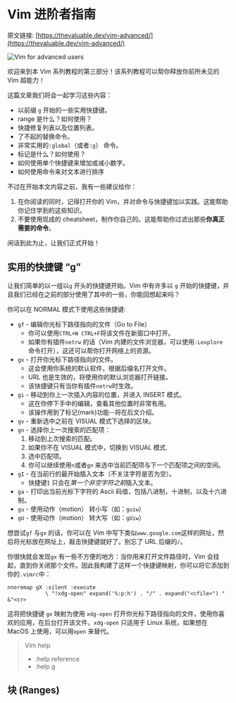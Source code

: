 # Vim 进阶者指南

原文链接: [https://thevaluable.dev/vim-advanced/](https://thevaluable.dev/vim-advanced/)

![Vim for advanced users](https://thevaluable.dev/images/2021/02_vim_advanced/vim-advanced.webp)

欢迎来到本 Vim 系列教程的第三部分！该系列教程可以帮你释放你前所未见的 Vim 超能力！

<!-- TODO 通用菜单 -->

这篇文章我们将会一起学习这些内容：

- 以前缀 `g` 开始的一些实用快捷键。
- range 是什么？如何使用？
- 快捷修复列表以及位置列表。
- 了不起的替换命令。
- 非常实用的`:global`（或者`:g`） 命令。
- 标记是什么？如何使用？
- 如何使用单个快捷键来增加或减小数字。
- 如何使用命令来对文本进行排序

不过在开始本文内容之前，我有一些建议给你：

1. 在你阅读的同时，记得打开你的 Vim，并对命令与快捷键加以实践。这能帮助你记住学到的这些知识。
2. 不要使用现成的 cheatsheet，制作你自己的。这能帮助你过滤出那些**你真正需要的命令**。

闲话到此为止，让我们正式开始！

## 实用的快捷键 “g”

让我们简单的以一组以`g` 开头的快捷键开始。Vim 中有许多以 `g` 开始的快捷键，并且我们已经在之前的部分使用了其中的一些，你能回想起来吗？

你可以在 NORMAL 模式下使用这些快捷键:

- `gf` - 编辑你光标下路径指向的文件（Go to File）
  - 你可以使用`CTRL+W CTRL+F`将该文件在新窗口中打开。
  - 如果你有插件`netrw` 的话（Vim 内建的文件浏览器，可以使用`:Lexplore` 命令打开），这还可以帮你打开网络上的资源。
- `gx` - 打开你光标下路径指向的文件。
  - 这会使用你系统的默认软件，根据后缀名打开文件。
  - URL 也是生效的，将使用你的默认浏览器打开链接。
  - 该快捷键只有当你有插件`netrw`时生效。
- `gi` -  移动到你上一次插入内容的位置，并进入 INSERT 模式。
  - 这在你停下手中的编辑，查看其他位置时非常有用。
  - 该操作用到了标记(mark)功能--将在后文介绍。
- `gv` - 重新选中之前在 VISUAL 模式下选择的区块。
- `gn` - 选择你上一次搜索的匹配项：
  1. 移动到上次搜索的匹配。
  2. 如果你不在 VISUAL 模式中，切换到 VISUAL 模式.
  3. 选中匹配项。
  4. 你可以继续使用`n`或者`gn` 来选中当前匹配项与下一个匹配项之间的空间。
- `gI` - 在当前行的最开始插入文本（不关注字符是否为空）。
  - 快捷键`I` 只会在*第一个非空字符之前*插入文本。
- `ga` - 打印出当前光标下字符的 Ascii 码值，包括八进制，十进制，以及十六进制。
- `gu` - 使用动作（motion） 转小写（如：`guiw`）
- `gU` - 使用动作（motion） 转大写（如：`gUiw`）

想尝试`gf` 与`gx` 的话，你可以在 Vim 中写下类似`www.google.com`这样的网址，然后将光标放在网址上，敲击快捷键就好了。别忘了 URL 后缀的`/`。

你很快就会发现`gx` 有一些不方便的地方：当你用来打开文件路径时，Vim 会挂起，直到你关闭那个文件。因此我构建了这样一个快捷键映射，你可以将它添加到你的`.vimrc`中：

```vim
nnoremap gX :silent :execute
            \ "!xdg-open" expand('%:p:h') . "/" . expand("<cfile>") " &"<cr>
```

这将把快捷键 `gx` 映射为使用 `xdg-open` 打开你光标下路径指向的文件，使用你喜欢的应用，在后台打开该文件，`xdg-open` 只适用于 Linux 系统，如果想在 MacOS 上使用，可以用`open` 来替代。

> Vim help
>
>- :help reference
>- :help g

## 块 (Ranges)
